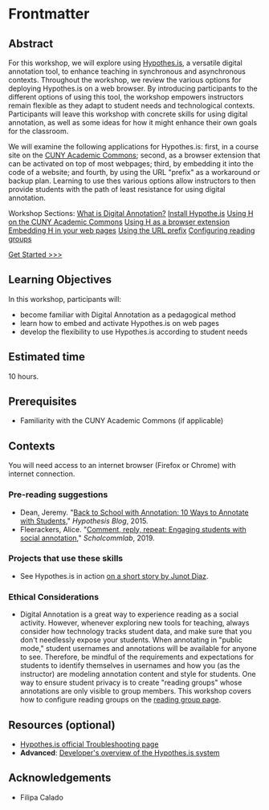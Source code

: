 # Frontmatter

## Abstract

For this workshop, we will explore using [Hypothes.is](https://web.hypothes.is/), a versatile digital annotation tool, to enhance teaching in synchronous and asynchronous contexts. Throughout the workshop, we review the various options for deploying Hypothes.is on a web browser. By introducing participants to the different options of using this tool, the workshop empowers instructors remain flexible as they adapt to student needs and technological contexts. Participants will leave this workshop with concrete skills for using digital annotation, as well as some ideas for how it might enhance their own goals for the classroom. 

We will examine the following applications for Hypothes.is: first, in a course site on the [CUNY Academic Commons](https://commons.gc.cuny.edu/); second, as a browser extension that can be activated on top of most webpages; third, by embedding it into the code of a website; and fourth, by using the URL "prefix" as a workaround or backup plan. Learning to use thes  various options allow instructors to then provide students with the path of least resistance for using digital annotation.

Workshop Sections:
[What is Digital Annotation?](./digital_annotation.md)
[Install Hypothe.is](./install.md)
[Using H on the CUNY Academic Commons](./h_commons.md)
[Using H as a browser extension](./h_extension.md)
[Embedding H in your web pages](./h_embed.md)
[Using the URL prefix](./via_method.md)
[Configuring reading groups](./reading_groups.md)

[Get Started >>>](./digital_annotation.md)

## Learning Objectives

In this workshop, participants will:

- become familiar with Digital Annotation as a pedagogical method
- learn how to embed and activate Hypothes.is on web pages
- develop the flexibility to use Hypothes.is according to student needs

## Estimated time

10 hours.

## Prerequisites

- Familiarity with the CUNY Academic Commons (if applicable)

## Contexts

You will need access to an internet browser (Firefox or Chrome) with internet connection. 

### Pre-reading suggestions

- Dean, Jeremy. "[Back to School with Annotation: 10 Ways to Annotate with Students](https://web.hypothes.is/blog/back-to-school-with-annotation-10-ways-to-annotate-with-students/)," *Hypothesis Blog*, 2015.
- Fleerackers, Alice. "[Comment, reply, repeat: Engaging students with social annotation](https://www.scholcommlab.ca/2019/08/27/social-annotation/)," *Scholcommlab*, 2019. 

### Projects that use these skills

- See Hypothes.is in action [on a short story by Junot Diaz](https://via.hypothes.is/https://engl326spring20.commons.gc.cuny.edu/wp-content/blogs.dir/11194/files/2020/03/invierno.pdf). 

### Ethical Considerations

- Digital Annotation is a great way to experience reading as a social activity. However, whenever exploring new tools for teaching, always consider how technology tracks student data, and make sure that you don't needlessly expose your students. When annotating in "public mode," student usernames and annotations will be available for anyone to see. Therefore, be mindful of the requirements and expectations for students to identify themselves in usernames and how you (as the instructor) are modeling annotation content and style for students. One way to ensure student privacy is to create "reading groups" whose annotations are only visible to group members. This workshop covers how to configure reading groups on the [reading group page](./reading_groups.md). 

## Resources (optional)

- [Hypothes.is official Troubleshooting page](https://web.hypothes.is/help-categories/troubleshooting/)
- **Advanced**: [Developer's overview of the Hypothes.is system](https://web.hypothes.is/help/overview-of-the-hypothesis-system/)

## Acknowledgements

- Filipa Calado
